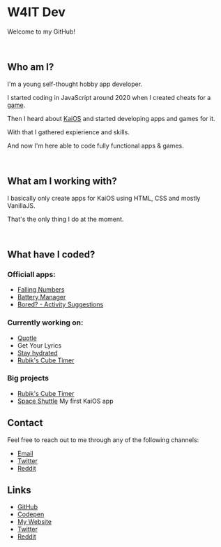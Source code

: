 # W4IT Dev 

Welcome to my GitHub!

<br>

## Who am I?
I'm a young self-thought hobby app developer.

I started coding in JavaScript around 2020 when I created cheats for a [game](https://moomooio.fandom.com/wiki/MooMoo.io_Wiki).

Then I heard about [KaiOS](https://www.kaiostech.com/) and started developing apps and games for it.

With that I gathered expierience and skills.

And now I'm here able to code fully functional apps & games.

<br>

## What am I working with?
I basically only create apps for KaiOS using HTML, CSS and mostly VanillaJS.

That's the only thing I do at the moment.

<br>

## What have I coded?
### Officiall apps:
* [Falling Numbers](https://www.github.com/W4IT-Dev/falling-numbers)
* [Battery Manager](https://www.github.com/W4IT-Dev/battery-manager)
* [Bored? - Activity Suggestions](https://github.com/W4IT-Dev/Bored)

### Currently working on:
* [Quotle](https://github.com/W4IT-Dev/quotle)
* Get Your Lyrics
* [Stay hydrated](https://github.com/W4IT-Dev/Stay-hydrated/)
* [Rubik's Cube Timer](https://github.com/W4IT-Dev/Rubiks-Cube-Timer)

### Big projects
* [Rubik's Cube Timer](https://github.com/W4IT-Dev/Rubiks-Cube-Timer)
* [Space Shuttle](https://github.com/W4IT-Dev/space-shuttle) My first KaiOS app


## Contact
Feel free to reach out to me through any of the following channels:
* [Email](mailto:w4it.dev.business@gmail.com)
* [Twitter](https://twitter.com/W4ITdev)
* [Reddit](https://www.reddit.com/user/W4IT-DEV)


## Links
* [GitHub](https://www.github.com/W4IT-Dev)
* [Codepen](https://codepen.io/W4IT)
* [My Website](https://w4it-dev.github.io/website)
* [Twitter](https://twitter.com/W4ITdev)
* [Reddit](https://www.reddit.com/user/W4IT-DEV)
